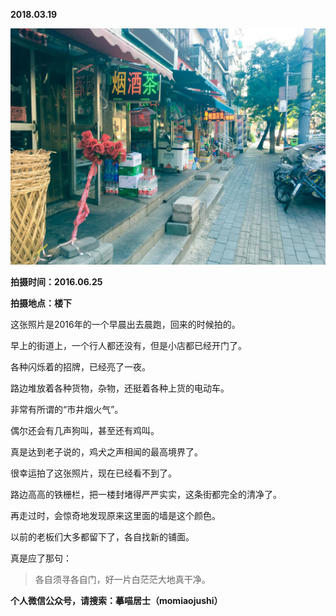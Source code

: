 
          
            
**2018.03.19**



![](img/51001-1251cd5f6b0d55a6.jpg)




**拍摄时间：2016.06.25**

**拍摄地点：楼下**

这张照片是2016年的一个早晨出去晨跑，回来的时候拍的。

早上的街道上，一个行人都还没有，但是小店都已经开门了。

各种闪烁着的招牌，已经亮了一夜。

路边堆放着各种货物，杂物，还挺着各种上货的电动车。

非常有所谓的“市井烟火气”。

偶尔还会有几声狗叫，甚至还有鸡叫。

真是达到老子说的，鸡犬之声相闻的最高境界了。

很幸运拍了这张照片，现在已经看不到了。

路边高高的铁栅栏，把一楼封堵得严严实实，这条街都完全的清净了。

再走过时，会惊奇地发现原来这里面的墙是这个颜色。

以前的老板们大多都留下了，各自找新的铺面。

真是应了那句：
>各自须寻各自门，好一片白茫茫大地真干净。




**个人微信公众号，请搜索：摹喵居士（momiaojushi）**

          
        